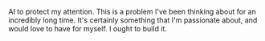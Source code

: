 AI to protect my attention. This is a problem I've been thinking about for an incredibly long time. It's certainly something that I'm passionate about, and would love to have for myself. I ought to build it.


